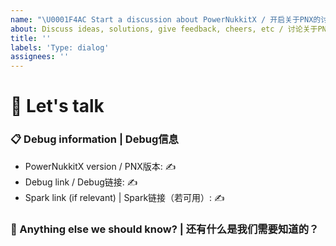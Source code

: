 ```yaml
---
name: "\U0001F4AC Start a discussion about PowerNukkitX / 开启关于PNX的讨论"
about: Discuss ideas, solutions, give feedback, cheers, etc / 讨论关于PNX的新点子，反馈等
title: ''
labels: 'Type: dialog'
assignees: ''
---
```


# 💬 Let's talk

<!--
✍ Feel free to ask questions or start related discussion below
✍ 您可在此提问或发起于PNX相关的问题和讨论
-->

### 📋 Debug information | Debug信息

<!-- ⚠ This information may help us to give you better answers but they are not required ⚠ -->
<!-- Use the 'spark' command in PowerNukkitX -->
<!-- Use https://hastebin.com for big logs or dumps -->
<!-- You can get the version from the file name, the 'about' or 'version' command outputs -->

* PowerNukkitX version / PNX版本: ✍
* Debug link / Debug链接: ✍
* Spark link (if relevant) | Spark链接（若可用）: ✍

### 💬 Anything else we should know? | 还有什么是我们需要知道的？

<!-- 
✍ This is the perfect place to add any additional details 
✍ 您可在此补充相关细节，这将有助于我们帮助您解决问题
-->